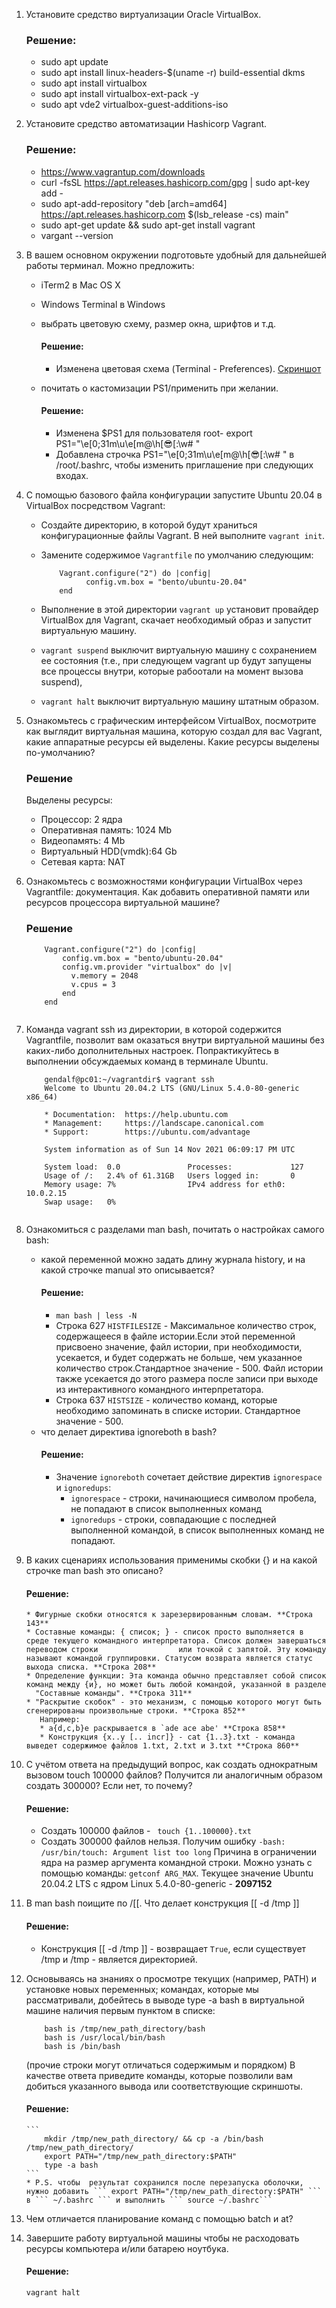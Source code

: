 1. Установите средство виртуализации Oracle VirtualBox.
   ### Решение:
   * sudo apt update
   * sudo apt install linux-headers-$(uname -r) build-essential dkms
   * sudo apt install virtualbox
   * sudo apt install virtualbox-ext-pack -y
   * sudo apt vde2 virtualbox-guest-additions-iso

   
2. Установите средство автоматизации Hashicorp Vagrant.
   ### Решение:
   * https://www.vagrantup.com/downloads
   * curl -fsSL https://apt.releases.hashicorp.com/gpg | sudo apt-key add -
   * sudo apt-add-repository "deb [arch=amd64] https://apt.releases.hashicorp.com $(lsb_release -cs) main"
   * sudo apt-get update && sudo apt-get install vagrant
   * vargant --version

3. В вашем основном окружении подготовьте удобный для дальнейшей работы терминал. Можно предложить:
   * iTerm2 в Mac OS X
   * Windows Terminal в Windows
   * выбрать цветовую схему, размер окна, шрифтов и т.д.
   
     #### Решение:
     * Изменена цветовая схема (Terminal - Preferences). [Скриншот](https://github.com/easulimov/devops-netology/blob/da9bf404029e694d88c0acffa87a56d2e41bcd16/03-sysadmin-01-terminal/img/Terminal.%20New%20profile.png)
   * почитать о кастомизации PS1/применить при желании.
     #### Решение:
     * Изменена $PS1 для пользователя root-  export PS1="\e[0;31m\u\e[m@\h\[😎\[:\w# " 
     * Добавлена строчка PS1="\e[0;31m\u\e[m@\h\[😎\[:\w# " в /root/.bashrc, чтобы изменить приглашение при следующих входах.
     
4. С помощью базового файла конфигурации запустите Ubuntu 20.04 в VirtualBox посредством Vagrant:
   * Создайте директорию, в которой будут храниться конфигурационные файлы Vagrant. В ней выполните ```vagrant init```. 
   * Замените содержимое ```Vagrantfile``` по умолчанию следующим:
           
      ``` 
          Vagrant.configure("2") do |config|
     	        config.vm.box = "bento/ubuntu-20.04"
          end
      ``` 
         
   * Выполнение в этой директории ```vagrant up``` установит провайдер VirtualBox для Vagrant, скачает необходимый образ и запустит виртуальную машину.
   * ```vagrant suspend``` выключит виртуальную машину с сохранением ее состояния 
    (т.е., при следующем vagrant up будут запущены все процессы внутри, которые рабоотали на момент вызова suspend), 
   * ```vagrant halt``` выключит виртуальную   машину штатным образом.
   
   


5. Ознакомьтесь с графическим интерфейсом VirtualBox, посмотрите как выглядит виртуальная машина, которую создал для вас Vagrant, 
   какие аппаратные ресурсы ей выделены. Какие ресурсы выделены по-умолчанию?
   ### Решение
   Выделены ресурсы:
   * Процессор: 2 ядра
   * Оперативная память: 1024 Mb
   * Видеопамять: 4 Mb
   * Виртуальный HDD(vmdk):64 Gb
   * Сетевая карта: NAT
   

6. Ознакомьтесь с возможностями конфигурации VirtualBox через Vagrantfile: документация. 
   Как добавить оперативной памяти или ресурсов процессора виртуальной машине?
   ### Решение
   
   ``` 
       Vagrant.configure("2") do |config|
           config.vm.box = "bento/ubuntu-20.04"
           config.vm.provider "virtualbox" do |v|
             v.memory = 2048
             v.cpus = 3
           end
       end
       
   ```

7. Команда vagrant ssh из директории, в которой содержится Vagrantfile, позволит вам оказаться внутри виртуальной машины без каких-либо дополнительных настроек.
   Попрактикуйтесь в выполнении обсуждаемых команд в терминале Ubuntu.
   ```
       gendalf@pc01:~/vagrantdir$ vagrant ssh
       Welcome to Ubuntu 20.04.2 LTS (GNU/Linux 5.4.0-80-generic x86_64)

       * Documentation:  https://help.ubuntu.com
       * Management:     https://landscape.canonical.com
       * Support:        https://ubuntu.com/advantage

       System information as of Sun 14 Nov 2021 06:09:17 PM UTC

       System load:  0.0               Processes:             127
       Usage of /:   2.4% of 61.31GB   Users logged in:       0
       Memory usage: 7%                IPv4 address for eth0: 10.0.2.15
       Swap usage:   0%
    
   ```
   

8. Ознакомиться с разделами man bash, почитать о настройках самого bash:

   * какой переменной можно задать длину журнала history, и на какой строчке manual это описывается?
     #### Решение:
     * ```man bash | less -N ``` 
     * Строка 627 ```HISTFILESIZE``` -  Максимальное количество строк, содержащееся в файле истории.Если этой переменной присвоено значение, файл истории, при            необходимости, усекается, и будет содержать не больше, чем указанное количество строк.Стандартное значение - 500. Файл истории также усекается до этого            размера после записи при выходе из интерактивного командного интерпретатора.  
     * Строка 637 ```HISTSIZE``` - количество команд, которые необходимо запоминать в списке истории.  Стандартное значение - 500. 
   * что делает директива ignoreboth в bash?
     #### Решение:
     * Значение ```ignoreboth``` сочетает действие директив ```ignorespace``` и ```ignoredups```:
       *  ```ignorespace``` - строки, начинающиеся символом пробела, не попадают в список выполненных команд 
       *  ```ignoredups``` - cтроки, совпадающие с последней выполненной командой, в список выполненных команд не попадают.

9. В каких сценариях использования применимы скобки {} и на какой строчке man bash это описано?
     #### Решение:
       * Фигурные скобки относятся к зарезервированным словам. **Строка 143**
       * Составные команды: { список; } - список просто выполняется в среде текущего командного интерпретатора. Список должен завершаться переводом строки                  или точкой с запятой. Эту команду называют командой группировки. Статусом возврата является статус выхода списка. **Строка 208**
       * Определение функции: Эта команда обычно представляет собой список команд между {и}, но может быть любой командой, указанной в разделе 
         "Составные команды". **Строка 311**
       * "Раскрытие скобок" - это механизм, с помощью которого могут быть сгенерированы произвольные строки. **Строка 852** 
          Например: 
          * a{d,c,b}e раскрывается в `ade ace abe' **Строка 858** 
          * Конструкция {x..y [.. incr]} - саt {1..3}.txt - команда выведет содержимое файлов 1.txt, 2.txt и 3.txt **Строка 860** 
          

10. С учётом ответа на предыдущий вопрос, как создать однократным вызовом touch 100000 файлов? Получится ли аналогичным образом создать 300000? Если нет, то почему?
    #### Решение:
       * Создать 100000 файлов - ```  touch {1..100000}.txt ```
       * Создать 300000 файлов нельзя. Получим ошибку ``` -bash: /usr/bin/touch: Argument list too long ```
         Причина в ограничении ядра на размер аргумента командной строки. Можно узнать с помощью команды: ``` getconf ARG_MAX ```. Текущее значение Ubuntu                20.04.2 LTS c ядром Linux 5.4.0-80-generic - **2097152**

11. В man bash поищите по /\[\[. Что делает конструкция [[ -d /tmp ]]
    #### Решение:
       * Конструкция [[ -d /tmp ]] - возвращает ``` True ```, если существует /tmp и /tmp - является директорией.

12. Основываясь на знаниях о просмотре текущих (например, PATH) и установке новых переменных; командах, которые мы рассматривали, добейтесь в выводе type -a bash в виртуальной машине наличия первым пунктом в списке:

    ```
        bash is /tmp/new_path_directory/bash
        bash is /usr/local/bin/bash
        bash is /bin/bash
    ```

    (прочие строки могут отличаться содержимым и порядком) В качестве ответа приведите команды, которые позволили вам добиться указанного вывода или соответствующие скриншоты.
    #### Решение:
       
        ```
            mkdir /tmp/new_path_directory/ && cp -a /bin/bash /tmp/new_path_directory/
            export PATH="/tmp/new_path_directory:$PATH"
            type -a bash
        ```
        * P.S. чтобы  результат сохранился после перезапуска оболочки, нужно добавить ``` export PATH="/tmp/new_path_directory:$PATH" ``` в ``` ~/.bashrc ``` и выполнить ``` source ~/.bashrc```
13. Чем отличается планирование команд с помощью batch и at?

14. Завершите работу виртуальной машины чтобы не расходовать ресурсы компьютера и/или батарею ноутбука.
    #### Решение:
    ``` vagrant halt ```



